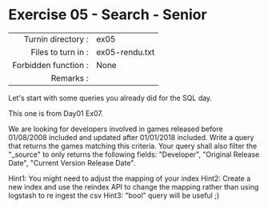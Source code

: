 # Exercise 05 - Search - Senior

|                         |                    |
| -----------------------:| ------------------ |
|   Turnin directory :    |  ex05              |
|   Files to turn in :    |  ex05-rendu.txt    |
|   Forbidden function :  |  None              |
|   Remarks :             |                    |

Let's start with some queries you already did for the SQL day.

This one is from Day01 Ex07.  

We are looking for developers involved in games released before 01/08/2008 included and updated after 01/01/2018 included.
Write a query that returns the games matching this criteria.
Your query shall also filter the "_source" to only returns the following fields: "Developer", "Original Release Date", "Current Version Release Date".

Hint1: You might need to adjust the mapping of your index 
Hint2: Create a new index and use the reindex API to change the mapping rather than using logstash to re ingest the csv
Hint3: "bool" query will be useful ;)

